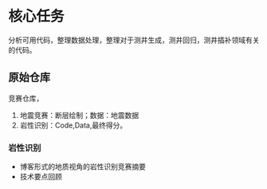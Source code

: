 # 核心任务

分析可用代码，整理数据处理，整理对于测井生成，测井回归，测井插补领域有关的代码。

## 原始仓库

竞赛仓库，

1. 地震竞赛：断层绘制；数据：地震数据
2. 岩性识别：Code,Data,最终得分。

### 岩性识别

- 博客形式的地质视角的岩性识别竞赛摘要
- 技术要点回顾
